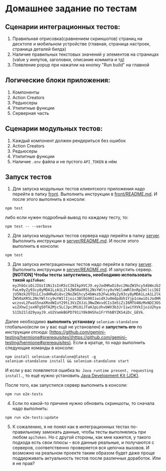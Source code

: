 # Домашнее задание по тестам

## Сценарии интеграционных тестов:

1. Правильная отрисовка(сравнением скриншотов) страниц на десктопе и мобильном устройстве (главная, страница настроек, страница деталей билда)
1. Наличие правильных текстовых значений у элементов на страницах (value у инпутов, заголовки, описание коммита и тд)
1. Появление popup при нажатии на кнопку "Run build" на главной

## Логические блоки приложения:

1. Компоненты
1. Action Creators
1. Редьюсеры
1. Утилитные функции
1. Серверная часть

## Сценарии модульных тестов:

1. Каждый компонент должен рендериться без ошибок
1. Action Creators
1. Редьюсеры
1. Утилитные функции
1. Наличие `.env` файла и не пустого `API_TOKEN` в нём

## Запуск тестов

1. Для запуска модульных тестов клиентского приложения надо перейти в папку [front](front). Выполнить инструкции в [front/README.md](front/README.md). И после этого выполнить в консоли:

```
npm test
```

либо если нужен подробный вывод по каждому тесту, то:

```
npm test -- --verbose
```

2. Для запуска модульных тестов сервера надо перейти в папку [server](server). Выполнить инструкции в [server/README.md](server/README.md). И после этого выполнить в консоли:

```
npm test
```

3. Для запуска интеграционных тестов надо перейти в папку [server](server). Выполнить инструкции в [server/README.md](server/README.md). И запустить сервер. **[NOTION] Чтобы тесты запустились, необходимо использовать такой `apiToken`:** `eyJhbGciOiJIUzI1NiIsInR5cCI6IkpXVCJ9.eyJodHRwOi8vc2NoZW1hcy54bWxzb2FwLm9yZy93cy8yMDA1LzA1L2lkZW50aXR5L2NsYWltcy9uYW1laWRlbnRpZmllciI6IjU5Nzk2OTQiLCJodHRwOi8vc2NoZW1hcy54bWxzb2FwLm9yZy93cy8yMDA1LzA1L2lkZW50aXR5L2NsYWltcy9uYW1lIjoic3BlbG90IiwidXJuOmdpdGh1Yjp1cmwiOiJodHRwczovL2FwaS5naXRodWIuY29tL3VzZXJzL3NwZWxvdCIsIm5iZiI6MTU4NzMxNDI3OSwiZXhwIjoxNTg5OTA2Mjc5LCJpc3MiOiJTaHJpLUhvbWV3b3JrIiwiYXVkIjoiU2hyaS1Ib21ld29yayJ9.xU2VamkBGPD791iY8k0HShu1FrYhbBYZKS4iDc_GEVk`.

Далее необходимо **выполнить установку** `selenium-standalone` глобально(если он у вас ещё не установлен) и **запустить его** по инструкции отсюда: [https://github.com/gemini-testing/hermione#prerequisites](https://github.com/gemini-testing/hermione#prerequisites). Если в кратце, то надо выполнить следующие команды в консоли:

```
npm install selenium-standalone@latest -g
selenium-standalone install && selenium-standalone start
```

И если у вас появляется ошибка `No Java runtime present, requesting install.`, то ещё нужно установить [Java Development Kit (JDK)](https://www.oracle.com/java/technologies/javase-downloads.html).

После того, как запустился сервер выполнить в консоли:

```
npm run e2e-tests
```

4. Если по какой-то причине нужно обновить скриншоты, то сначала надо выполнить:

```
npm run e2e-tests:update
```

5. К сожалению, я не понял как в интеграционных тестах по-правильному замокать данные, чтобы тесты выполнялись при любом `apiToken`. Но с другой стороны, как мне кажется, у такого подхода есть свои плюсы – все данные реальные, и получаются с серверов, соответственно проверяется вся цепочка вызовов. И возможно на реальном проекте таким образом будет даже проще поддерживать актуальность тестов после различных доработок. Или я не прав?
